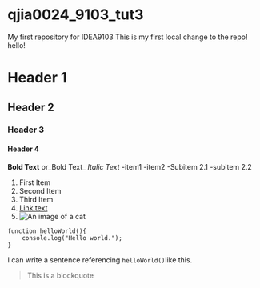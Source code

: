# qjia0024_9103_tut3
My first repository for IDEA9103
This is my first local change to the repo!
hello!
# Header 1
## Header 2
### Header 3
#### Header 4

**Bold Text** or_Bold Text_
*Italic Text*
-item1
-item2
 -Subitem 2.1
 -subitem 2.2
  1. First Item
  2. Second Item
  3. Third Item
  4. [Link text](link)
  5. ![An image of a cat](link)

```
function helloWorld(){
    console.log("Hello world.");
}
```
I can write a sentence referencing `helloWorld()`like this.
> This is a blockquote
